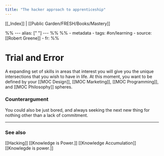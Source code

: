 ```yaml
---
title: "The hacker approach to apprenticeship"
---
```


[[_Index]] | [[Public Garden/FRESH/Books/Mastery]]

%% ---
alias: [" "]
--- %%
%% - metadata
	- tags: #on/learning 
	- source: [[Robert Greene]]
	- fr: 
%%

# Trial and Error

A expanding set of skills in areas that interest you will give you the unique intersections that you wish to have in life. At this moment, you want to be defined by your [[MOC Design]], [[MOC Marketing]], [[MOC Programming]], and [[MOC Philosophy]] spheres. 

### Counterargument
You could also be just bored, and always seeking the next new thing for nothing other than a lack of commitment. 

-------------
### See also
[[Hacking]] [[Knowledge is Power.]] [[Knowledge Accumulation]] [[Knowlegde is power.]]

